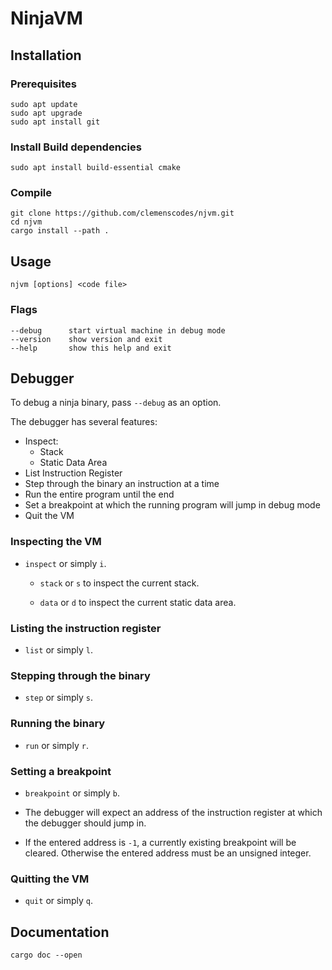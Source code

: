 # NinjaVM

## Installation

### Prerequisites

    sudo apt update
    sudo apt upgrade
    sudo apt install git

### Install Build dependencies

    sudo apt install build-essential cmake

### Compile

    git clone https://github.com/clemenscodes/njvm.git
    cd njvm
    cargo install --path .

## Usage

    njvm [options] <code file>

### Flags

    --debug      start virtual machine in debug mode
    --version    show version and exit
    --help       show this help and exit

## Debugger

To debug a ninja binary, pass ```--debug``` as an option.

The debugger has several features:

- Inspect:
  - Stack
  - Static Data Area
- List Instruction Register
- Step through the binary an instruction at a time
- Run the entire program until the end
- Set a breakpoint at which the running program will jump in debug mode
- Quit the VM

### Inspecting the VM

- ```inspect``` or simply ```i```.

  - ```stack``` or ```s``` to inspect the current stack.

  - ```data``` or ```d``` to inspect the current static data area.

### Listing the instruction register

- ```list``` or simply ```l```.

### Stepping through the binary

- ```step``` or simply ```s```.

### Running the binary

- ```run``` or simply ```r```.

### Setting a breakpoint

- ```breakpoint``` or simply ```b```.

- The debugger will expect an address of the instruction register at which the debugger should jump in.
- If the entered address is ```-1```, a currently existing breakpoint will be cleared.
Otherwise the entered address must be an unsigned integer.

### Quitting the VM

- ```quit``` or simply ```q```.

## Documentation

    cargo doc --open

